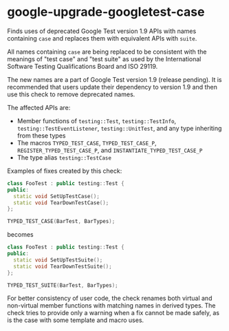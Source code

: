 # google-upgrade-googletest-case

Finds uses of deprecated Google Test version 1.9 APIs with names
containing `case` and replaces them with equivalent APIs with `suite`.

All names containing `case` are being replaced to be consistent with the
meanings of \"test case\" and \"test suite\" as used by the
International Software Testing Qualifications Board and ISO 29119.

The new names are a part of Google Test version 1.9 (release pending).
It is recommended that users update their dependency to version 1.9 and
then use this check to remove deprecated names.

The affected APIs are:

- Member functions of `testing::Test`, `testing::TestInfo`,
  `testing::TestEventListener`, `testing::UnitTest`, and any type
  inheriting from these types
- The macros `TYPED_TEST_CASE`, `TYPED_TEST_CASE_P`,
  `REGISTER_TYPED_TEST_CASE_P`, and `INSTANTIATE_TYPED_TEST_CASE_P`
- The type alias `testing::TestCase`

Examples of fixes created by this check:

```c++
class FooTest : public testing::Test {
public:
  static void SetUpTestCase();
  static void TearDownTestCase();
};

TYPED_TEST_CASE(BarTest, BarTypes);
```

becomes

```c++
class FooTest : public testing::Test {
public:
  static void SetUpTestSuite();
  static void TearDownTestSuite();
};

TYPED_TEST_SUITE(BarTest, BarTypes);
```

For better consistency of user code, the check renames both virtual and
non-virtual member functions with matching names in derived types. The
check tries to provide only a warning when a fix cannot be made safely,
as is the case with some template and macro uses.
